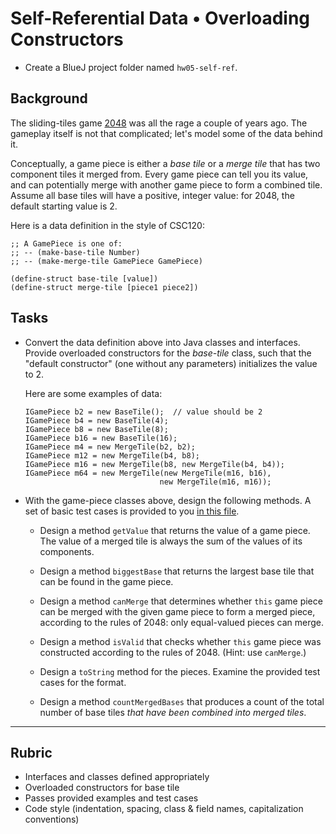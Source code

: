 # Self-Referential Data • Overloading Constructors

- Create a BlueJ project folder named `hw05-self-ref`.

## Background

The sliding-tiles game [2048](https://gabrielecirulli.github.io/2048/) was all the rage a couple of years ago. The gameplay itself is not that complicated; let's model some of the data behind it.

Conceptually, a game piece is either a *base tile* or a *merge tile* that has two component tiles it merged from. Every game piece can tell you its value, and can potentially merge with another game piece to form a combined tile. Assume all base tiles will have a positive, integer value: for 2048, the default starting value is 2.

Here is a data definition in the style of CSC120:

    ;; A GamePiece is one of:
    ;; -- (make-base-tile Number)
    ;; -- (make-merge-tile GamePiece GamePiece)

    (define-struct base-tile [value])
    (define-struct merge-tile [piece1 piece2])


## Tasks

- Convert the data definition above into Java classes and interfaces. Provide overloaded constructors for the _base-tile_ class, such that the "default constructor" (one without any parameters) initializes the value to 2.

  Here are some examples of data:

      IGamePiece b2 = new BaseTile();  // value should be 2
      IGamePiece b4 = new BaseTile(4);
      IGamePiece b8 = new BaseTile(8);
      IGamePiece b16 = new BaseTile(16);
      IGamePiece m4 = new MergeTile(b2, b2);
      IGamePiece m12 = new MergeTile(b4, b8);
      IGamePiece m16 = new MergeTile(b8, new MergeTile(b4, b4));
      IGamePiece m64 = new MergeTile(new MergeTile(m16, b16),
                                    new MergeTile(m16, m16));

- With the game-piece classes above, design the following methods. A set of basic test cases is provided to you [in this file](Game2048Tests.java).

  - Design a method `getValue` that returns the value of a game piece. The value of a merged tile is always the sum of the values of its components.

  - Design a method `biggestBase` that returns the largest base tile that can be found in the game piece.

  - Design a method `canMerge` that determines whether `this` game piece can be merged with the given game piece to form a merged piece, according to the rules of 2048: only equal-valued pieces can merge.

  - Design a method `isValid` that checks whether `this` game piece was constructed according to the rules of 2048. (Hint: use `canMerge`.)

  - Design a `toString` method for the pieces. Examine the provided test cases for the format.

  - Design a method `countMergedBases` that produces a count of the total number of base tiles _that have been combined into merged tiles_.



---

## Rubric

- Interfaces and classes defined appropriately
- Overloaded constructors for base tile
- Passes provided examples and test cases
- Code style (indentation, spacing, class & field names, capitalization conventions)
